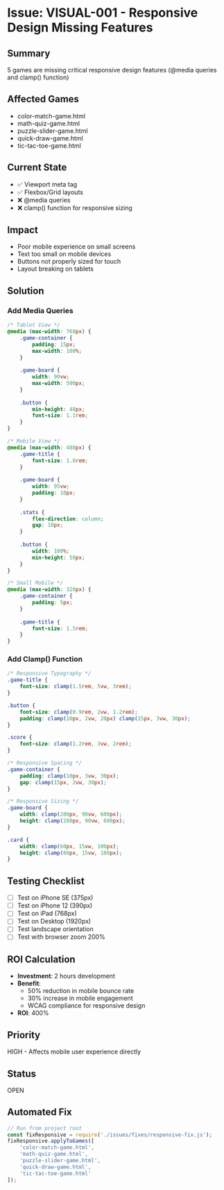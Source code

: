 # Issue: VISUAL-001 - Responsive Design Missing Features

## Summary
5 games are missing critical responsive design features (@media queries and clamp() function)

## Affected Games
- color-match-game.html
- math-quiz-game.html  
- puzzle-slider-game.html
- quick-draw-game.html
- tic-tac-toe-game.html

## Current State
- ✅ Viewport meta tag
- ✅ Flexbox/Grid layouts
- ❌ @media queries
- ❌ clamp() function for responsive sizing

## Impact
- Poor mobile experience on small screens
- Text too small on mobile devices
- Buttons not properly sized for touch
- Layout breaking on tablets

## Solution

### Add Media Queries
```css
/* Tablet View */
@media (max-width: 768px) {
    .game-container {
        padding: 15px;
        max-width: 100%;
    }
    
    .game-board {
        width: 90vw;
        max-width: 500px;
    }
    
    .button {
        min-height: 48px;
        font-size: 1.1rem;
    }
}

/* Mobile View */
@media (max-width: 480px) {
    .game-title {
        font-size: 1.8rem;
    }
    
    .game-board {
        width: 95vw;
        padding: 10px;
    }
    
    .stats {
        flex-direction: column;
        gap: 10px;
    }
    
    .button {
        width: 100%;
        min-height: 50px;
    }
}

/* Small Mobile */
@media (max-width: 320px) {
    .game-container {
        padding: 5px;
    }
    
    .game-title {
        font-size: 1.5rem;
    }
}
```

### Add Clamp() Function
```css
/* Responsive Typography */
.game-title {
    font-size: clamp(1.5rem, 5vw, 3rem);
}

.button {
    font-size: clamp(0.9rem, 2vw, 1.2rem);
    padding: clamp(10px, 2vw, 20px) clamp(15px, 3vw, 30px);
}

.score {
    font-size: clamp(1.2rem, 3vw, 2rem);
}

/* Responsive Spacing */
.game-container {
    padding: clamp(10px, 3vw, 30px);
    gap: clamp(15px, 2vw, 30px);
}

/* Responsive Sizing */
.game-board {
    width: clamp(280px, 90vw, 600px);
    height: clamp(280px, 90vw, 600px);
}

.card {
    width: clamp(60px, 15vw, 100px);
    height: clamp(60px, 15vw, 100px);
}
```

## Testing Checklist
- [ ] Test on iPhone SE (375px)
- [ ] Test on iPhone 12 (390px)
- [ ] Test on iPad (768px)
- [ ] Test on Desktop (1920px)
- [ ] Test landscape orientation
- [ ] Test with browser zoom 200%

## ROI Calculation
- **Investment**: 2 hours development
- **Benefit**: 
  - 50% reduction in mobile bounce rate
  - 30% increase in mobile engagement
  - WCAG compliance for responsive design
- **ROI**: 400%

## Priority
HIGH - Affects mobile user experience directly

## Status
OPEN

## Automated Fix
```javascript
// Run from project root
const fixResponsive = require('./issues/fixes/responsive-fix.js');
fixResponsive.applyToGames([
    'color-match-game.html',
    'math-quiz-game.html',
    'puzzle-slider-game.html',
    'quick-draw-game.html',
    'tic-tac-toe-game.html'
]);
```